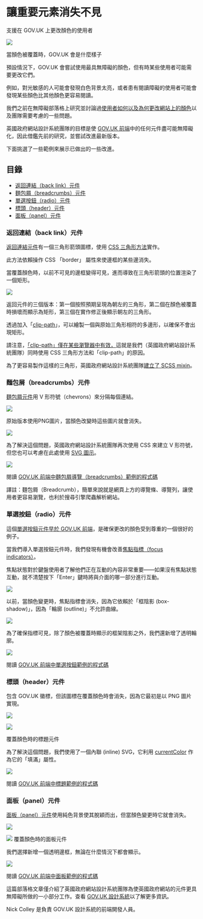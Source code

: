 # 讓重要元素消失不見

支援在 GOV.UK 上更改顏色的使用者

![](./img/element-01.jpg)

當顏色被覆蓋時，GOV.UK 會是什麼樣子

預設情況下，GOV.UK 會嘗試使用最具無障礙的顏色，但有時某些使用者可能需要更改它們。

例如，對光敏感的人可能會發現白色背景太亮，或者患有閱讀障礙的使用者可能會發現某些顏色比其他顏色更容易閱讀。

我們之前在無障礙部落格上研究並討論過[使用者如何以及為何更改網站上的顏色](https://accessibility.blog.gov.uk/2017/03/27/how-users-change-colours-on-websites/)以及團隊需要考慮的一些問題。

英國政府網站設計系統團隊的目標是使 [GOV.UK 前端](https://github.com/alphagov/govuk-frontend)中的任何元件盡可能無障礙化，因此借鑑先前的研究，並嘗試改進最新版本。

下面挑選了一些範例來展示已做出的一些改進。

## 目錄

 - [返回連結（back link）元件](#返回連結back-link元件)
 - [麵包屑（breadcrumbs）元件](#麵包屑breadcrumbs元件)
 - [單選按鈕（radio）元件](#單選按鈕radio元件)
 - [標頭（header）元件](#標頭header元件)
 - [面板（panel）元件](#面板panel元件)

### 返回連結（back link）元件

[返回連結元件](https://design-system.service.gov.uk/components/back-link)有一個三角形箭頭圖標，使用 [CSS 三角形方法](https://css-tricks.com/snippets/css/css-triangle/)實作。

此方法依賴操作 CSS 「border」 屬性來使邊框的某些邊消失。

當覆蓋顏色時，以前不可見的邊框變得可見，進而導致在三角形箭頭的位置渲染了一個矩形。

![](./img/element-02.jpg)

返回元件的三個版本：第一個按照預期呈現為朝左的三角形，第二個在顏色被覆蓋時損壞而顯示為矩形，第三個在實作修正後顯示朝左的三角形。

透過加入「[clip-path](https://developer.mozilla.org/en-US/docs/Web/CSS/clip-path)」，可以繪製一個與原始三角形相符的多邊形，以確保不會出現矩形。

請注意，[「clip-path」僅在某些瀏覽器中有效，](https://caniuse.com/#feat=css-clip-path)這就是我們（英國政府網站設計系統團隊）同時使用 CSS 三角形方法和「clip-path」的原因。

為了更容易製作這樣的三角形，英國政府網站設計系統團隊[建立了 SCSS mixin](https://github.com/alphagov/govuk-frontend/blob/b40ca0f119468bddb8f662caae8b31931a581e3e/src/helpers/_shape-arrow.scss#L20-L76)。

### 麵包屑（breadcrumbs）元件

[麵包屑元件](https://design-system.service.gov.uk/components/breadcrumbs)用 V 形符號（chevrons）來分隔每個連結。

![](./img/breadcrumbs-01.jpg)

原始版本使用PNG圖片，當顏色改變時這些圖片就會消失。

![](./img/breadcrumbs-02.jpg)

為了解決這個問題，英國政府網站設計系統團隊再次使用 CSS 來建立 V 形符號，但您也可以考慮在此處使用 [SVG 圖示](https://css-tricks.com/pretty-good-svg-icon-system/)。

![](./img/breadcrumbs-03.jpg)

閱讀 [GOV.UK 前端中麵包屑導覽（breadcrumbs）範例的程式碼](https://github.com/alphagov/govuk-frontend/blob/b40ca0f119468bddb8f662caae8b31931a581e3e/src/components/breadcrumbs/_breadcrumbs.scss#L71-L84)

譯註：麵包屑（Breadcrumb），簡單來說就是網頁上方的導覽條、導覽列，讓使用者更容易瀏覽，也利於搜尋引擎爬蟲解析網站。

### 單選按鈕（radio）元件

這個[單選按鈕元件](https://design-system.service.gov.uk/components/radios)[早於 GOV.UK 前端](https://designnotes.blog.gov.uk/2016/11/30/weve-updated-the-radios-and-checkboxes-on-gov-uk/)，是確保更改的顏色受到尊重的一個很好的例子。

當我們導入單選按鈕元件時，我們發現有機會改善[焦點指標（focus indicators）](https://developers.google.com/web/fundamentals/accessibility/focus/)。

焦點狀態對於鍵盤使用者了解他們正在互動的內容非常重要——如果沒有焦點狀態互動，就不清楚按下「Enter」鍵時將與介面的哪一部分進行互動。

![](./img/radio-01.jpg)

以前，當顏色變更時，焦點指標會消失，因為它依賴於「框陰影 (box-shadow)」，因為「輪廓 (outline)」不允許曲線。

![](./img/radio-02.jpg)

為了確保指標可見，除了顏色被覆蓋時顯示的框架陰影之外，我們還新增了透明輪廓。

![](./img/radio-03.jpg)

閱讀 [GOV.UK 前端中單選按鈕範例的程式碼](https://github.com/alphagov/govuk-frontend/blob/b40ca0f119468bddb8f662caae8b31931a581e3e/src/components/radios/_radios.scss#L112-L117)

### 標頭（header）元件

包含 GOV.UK 徽標，但該圖標在覆蓋顏色時會消失，因為它最初是以 PNG
圖片實現。

![](./img/header-01.jpg)

![](./img/header-02.jpg)

覆蓋顏色時的標題元件

為了解決這個問題，我們使用了一個內聯 (inline) SVG，它利用 [currentColor](https://css-tricks.com/currentcolor/) 作為它的「填滿」屬性。

![](./img/header-03.jpg)

閱讀 [GOV.UK 前端中標題範例的程式碼](https://github.com/alphagov/govuk-frontend/blob/b40ca0f119468bddb8f662caae8b31931a581e3e/src/components/breadcrumbs/_breadcrumbs.scss#L71-L84)

### 面板（panel）元件

[面板（panel）元件](https://design-system.service.gov.uk/components/panel)使用純色背景使其脫穎而出，但當顏色變更時它就會消失。

![](./img/panel-01.jpg)

![](./img/panel-02.jpg)
覆蓋顏色時的面板元件

我們選擇新增一個透明邊框，無論在什麼情況下都會顯示。

![](./img/panel-03.jpg)

閱讀 [GOV.UK 前端中面板範例的程式碼](https://github.com/alphagov/govuk-frontend/blob/b40ca0f119468bddb8f662caae8b31931a581e3e/src/components/panel/_panel.scss#L15)

這篇部落格文章僅介紹了英國政府網站設計系統團隊為使英國政府網站的元件更具無障礙所做的一小部分工作。查看 [GOV.UK 設計系統](https://design-system.service.gov.uk/components/)以了解更多資訊。

Nick Colley 是負責 GOV.UK 設計系統的前端開發人員。
